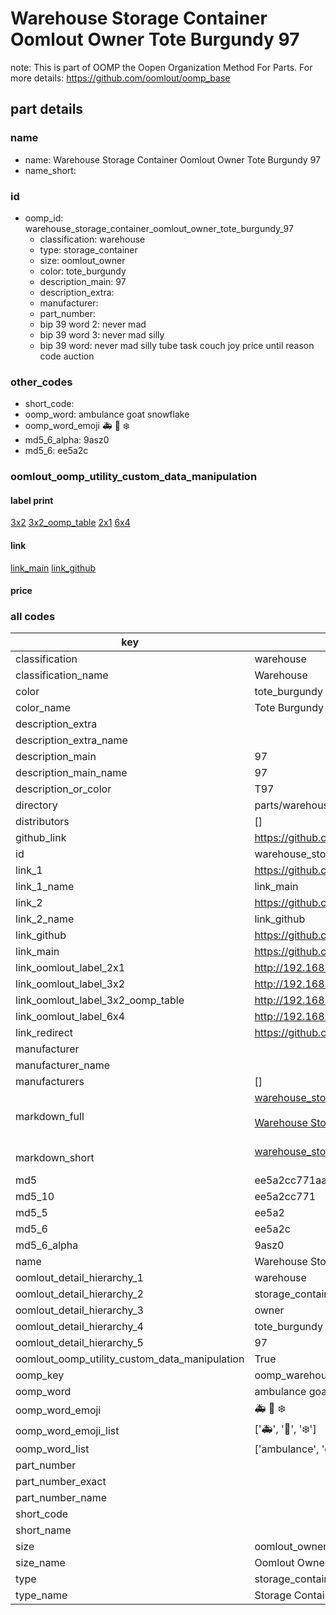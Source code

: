 # Warehouse Storage Container Oomlout Owner Tote Burgundy 97  

note: This is part of OOMP the Oopen Organization Method For Parts. For more details: https://github.com/oomlout/oomp_base

##  part details
  







### name
* name: Warehouse Storage Container Oomlout Owner Tote Burgundy 97
* name_short: 
### id
* oomp_id: warehouse_storage_container_oomlout_owner_tote_burgundy_97
  * classification: warehouse
  * type: storage_container
  * size: oomlout_owner
  * color: tote_burgundy
  * description_main: 97
  * description_extra: 
  * manufacturer: 
  * part_number: 
  * bip 39 word 2: never mad
  * bip 39 word 3: never mad silly
  * bip 39 word: never mad silly tube task couch joy price until reason code auction

### other_codes
* short_code: 
* oomp_word: ambulance goat snowflake
* oomp_word_emoji :ambulance: :goat: :snowflake:
* md5_6_alpha: 9asz0
* md5_6: ee5a2c






### oomlout_oomp_utility_custom_data_manipulation
#### label print
[3x2](http://192.168.1.245:1112/?label=oomp%209asz0)
[3x2_oomp_table](http://192.168.1.108:1112/?label=oomp%209asz0)
[2x1](http://192.168.1.242:1112/?label=oomp%209asz0)
[6x4](http://192.168.1.55:1112/?label=oomp%209asz0)    

#### link

[link_main](https://github.com/oomlout/oomlout_oomp_version_1_messy/tree/main/parts/warehouse_storage_container_oomlout_owner_tote_burgundy_97) [link_github](https://github.com/oomlout/oomlout_oomp_version_1_messy/tree/main/parts/warehouse_storage_container_oomlout_owner_tote_burgundy_97)                             

#### price







### all codes 
| key | value |  
| --- | --- |  
| classification | warehouse |  
| classification_name | Warehouse |  
| color | tote_burgundy |  
| color_name | Tote Burgundy |  
| description_extra |  |  
| description_extra_name |  |  
| description_main | 97 |  
| description_main_name | 97 |  
| description_or_color | T97 |  
| directory | parts/warehouse_storage_container_oomlout_owner_tote_burgundy_97 |  
| distributors | [] |  
| github_link | https://github.com/oomlout/oomlout_oomp_part_src/tree/main/parts/warehouse_storage_container_oomlout_owner_tote_burgundy_97 |  
| id | warehouse_storage_container_oomlout_owner_tote_burgundy_97 |  
| link_1 | https://github.com/oomlout/oomlout_oomp_version_1_messy/tree/main/parts/warehouse_storage_container_oomlout_owner_tote_burgundy_97 |  
| link_1_name | link_main |  
| link_2 | https://github.com/oomlout/oomlout_oomp_version_1_messy/tree/main/parts/warehouse_storage_container_oomlout_owner_tote_burgundy_97 |  
| link_2_name | link_github |  
| link_github | https://github.com/oomlout/oomlout_oomp_version_1_messy/tree/main/parts/warehouse_storage_container_oomlout_owner_tote_burgundy_97 |  
| link_main | https://github.com/oomlout/oomlout_oomp_version_1_messy/tree/main/parts/warehouse_storage_container_oomlout_owner_tote_burgundy_97 |  
| link_oomlout_label_2x1 | http://192.168.1.242:1112/?label=oomp%209asz0 |  
| link_oomlout_label_3x2 | http://192.168.1.245:1112/?label=oomp%209asz0 |  
| link_oomlout_label_3x2_oomp_table | http://192.168.1.108:1112/?label=oomp%209asz0 |  
| link_oomlout_label_6x4 | http://192.168.1.55:1112/?label=oomp%209asz0 |  
| link_redirect | https://github.com/oomlout/oomlout_oomp_version_1_messy/tree/main/parts/warehouse_storage_container_oomlout_owner_tote_burgundy_97 |  
| manufacturer |  |  
| manufacturer_name |  |  
| manufacturers | [] |  
| markdown_full | [warehouse_storage_container_oomlout_owner_tote_burgundy_97](none)<br>[](none)<br>[Warehouse Storage Container Oomlout Owner Tote Burgundy 97](none)<br><br> |  
| markdown_short | [warehouse_storage_container_oomlout_owner_tote_burgundy_97](none)<br><br> |  
| md5 | ee5a2cc771aa6f10c3ef0ea191616ca8 |  
| md5_10 | ee5a2cc771 |  
| md5_5 | ee5a2 |  
| md5_6 | ee5a2c |  
| md5_6_alpha | 9asz0 |  
| name | Warehouse Storage Container Oomlout Owner Tote Burgundy 97 |  
| oomlout_detail_hierarchy_1 | warehouse |  
| oomlout_detail_hierarchy_2 | storage_container |  
| oomlout_detail_hierarchy_3 | owner |  
| oomlout_detail_hierarchy_4 | tote_burgundy |  
| oomlout_detail_hierarchy_5 | 97 |  
| oomlout_oomp_utility_custom_data_manipulation | True |  
| oomp_key | oomp_warehouse_storage_container_oomlout_owner_tote_burgundy_97 |  
| oomp_word | ambulance goat snowflake |  
| oomp_word_emoji | :ambulance: :goat: :snowflake: |  
| oomp_word_emoji_list | [':ambulance:', ':goat:', ':snowflake:'] |  
| oomp_word_list | ['ambulance', 'goat', 'snowflake'] |  
| part_number |  |  
| part_number_exact |  |  
| part_number_name |  |  
| short_code |  |  
| short_name |  |  
| size | oomlout_owner |  
| size_name | Oomlout Owner |  
| type | storage_container |  
| type_name | Storage Container |  
